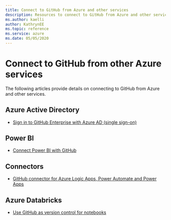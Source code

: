 ```yaml
--- 
title: Connect to GitHub from Azure and other services
description: Resources to connect to GitHub from Azure and other services  
ms.author: kaelli
author: KathrynEE
ms.topic: reference
ms.service: azure 
ms.date: 05/05/2020
---
```



# Connect to GitHub from other Azure services

The following articles provide details on connecting to GitHub from Azure and other services.  

## Azure Active Directory 

- [Sign in to GitHub Enterprise with Azure AD (single sign-on)](https://docs.microsoft.com/azure/active-directory/saas-apps/github-tutorial)   

## Power BI

- [Connect Power BI with GitHub](https://docs.microsoft.com/power-bi/service-connect-to-github)   
## Connectors

- [GitHub connector for Azure Logic Apps, Power Automate and Power Apps](https://docs.microsoft.com/connectors/github/)   

## Azure Databricks

- [Use GitHub as version control for notebooks](https://docs.microsoft.com/azure/databricks/notebooks/github-version-control) 
